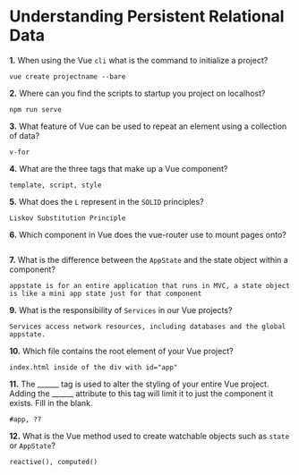 # Understanding Persistent Relational Data

**1.** When using the Vue `cli` what is the command to initialize a project?
<!-- enter you answer in the space below -->
```
vue create projectname --bare
```
**2.** Where can you find the scripts to startup you project on localhost?
<!-- enter you answer in the space below -->
```
npm run serve
```
**3.** What feature of Vue can be used to repeat an element using a collection of data?
<!-- enter you answer in the space below -->
```
v-for
```
**4.** What are the three tags that make up a Vue component?
<!-- enter you answer in the space below -->
```
template, script, style
```
**5.** What does the `L` represent in the `SOLID` principles?
<!-- enter you answer in the space below -->
```
Liskov Substitution Principle
```
**6.** Which component in Vue does the vue-router use to mount pages onto?
<!-- enter you answer in the space below -->
```

```
**7.** What is the difference between the `AppState` and the state object within a component?
<!-- enter you answer in the space below -->
```
appstate is for an entire application that runs in MVC, a state object is like a mini app state just for that component
```
**9.** What is the responsibility of `Services` in our Vue projects?
<!-- enter you answer in the space below -->
```
Services access network resources, including databases and the global appstate.
```
**10.** Which file contains the root element of your Vue project?
<!-- enter you answer in the space below -->
```
index.html inside of the div with id="app"
```
**11.** The ______ tag is used to alter the styling of your entire Vue project.  Adding the ______ attribute to this tag will limit it to just the component it exists.  Fill in the blank.
<!-- enter you answer in the space below -->
```
#app, ??
```
**12.** What is the Vue method used to create watchable objects such as `state` or `AppState`?
<!-- enter you answer in the space below -->
```
reactive(), computed()
```